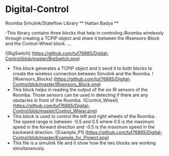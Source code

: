 # Digital-Control
Roomba Simulink/Stateflow Library
** Hattan Badya **

-This library contains three blocks that help in controling iRoomba wirelessly through creating a TCPIP object and share it between the IRsensors-Block and the Control-Wheel block.
...

![BigSwitch] (https://github.com/tuf76885/Digital-Control/blob/master/BigSwitch.png)
- This block generates a TCPIP object and it send it to both blocks to create the wireless connection between Simulink and the Roomba.
![IRsensors_Blocks] (https://github.com/tuf76885/Digital-Control/blob/master/IRsensors_Block.png)
- This block helps in reading the output of the six IR sensors of the Roomba. Those sensors can be used in detecting if there are any obstacles in front of the Roomba.
![Control_Wheel] (https://github.com/tuf76885/Digital-Control/blob/master/Control_Wheel.png)
- This block is used to control the left and right wheels of the Roomba. The speed range is between -0.5 and 0.5 where 0.5 is the maximum speed in the forward direction and -0.5 is the maximum speed in the backward direction.
![Example_P1] (https://github.com/tuf76885/Digital-Control/blob/master/Example_for_Project.png)
- This file is a simulink file and it show how the two blocks are working simultaneously. 

